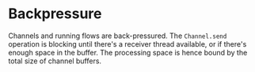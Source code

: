 # Backpressure

Channels and running flows are back-pressured. The `Channel.send` operation is blocking until there's a receiver thread available, or if there's enough space in the buffer. The processing space is hence bound by the total size of channel buffers.
